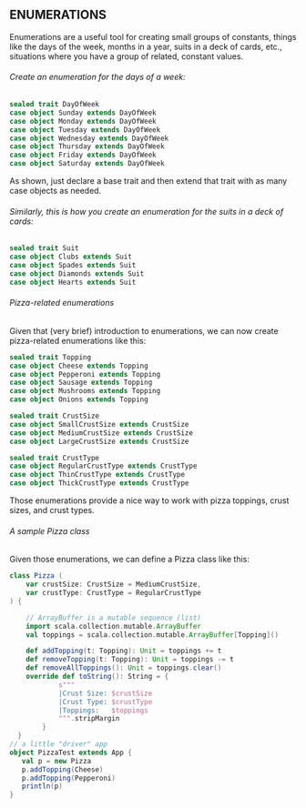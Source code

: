 ENUMERATIONS
----------------
Enumerations are a useful tool for creating small groups of constants, things like the days of the week, months in a year, suits in a deck of cards, etc., situations where you have a group of related, constant values.

###### Create an enumeration for the days of a week:
```scala
sealed trait DayOfWeek
case object Sunday extends DayOfWeek
case object Monday extends DayOfWeek
case object Tuesday extends DayOfWeek
case object Wednesday extends DayOfWeek
case object Thursday extends DayOfWeek
case object Friday extends DayOfWeek
case object Saturday extends DayOfWeek
```
As shown, just declare a base trait and then extend that trait with as many case objects as needed.

###### Similarly, this is how you create an enumeration for the suits in a deck of cards:
```scala
sealed trait Suit
case object Clubs extends Suit
case object Spades extends Suit
case object Diamonds extends Suit
case object Hearts extends Suit
```
###### Pizza-related enumerations
Given that (very brief) introduction to enumerations, we can now create pizza-related enumerations like this:
```scala
sealed trait Topping
case object Cheese extends Topping
case object Pepperoni extends Topping
case object Sausage extends Topping
case object Mushrooms extends Topping
case object Onions extends Topping

sealed trait CrustSize
case object SmallCrustSize extends CrustSize
case object MediumCrustSize extends CrustSize
case object LargeCrustSize extends CrustSize

sealed trait CrustType
case object RegularCrustType extends CrustType
case object ThinCrustType extends CrustType
case object ThickCrustType extends CrustType
```
Those enumerations provide a nice way to work with pizza toppings, crust sizes, and crust types.
###### A sample Pizza class
Given those enumerations, we can define a Pizza class like this:
```scala
class Pizza (
    var crustSize: CrustSize = MediumCrustSize, 
    var crustType: CrustType = RegularCrustType
) {

    // ArrayBuffer is a mutable sequence (list)
    import scala.collection.mutable.ArrayBuffer
    val toppings = scala.collection.mutable.ArrayBuffer[Topping]()

    def addTopping(t: Topping): Unit = toppings += t
    def removeTopping(t: Topping): Unit = toppings -= t
    def removeAllToppings(): Unit = toppings.clear()
    override def toString(): String = {
            s"""
            |Crust Size: $crustSize
            |Crust Type: $crustType
            |Toppings:   $toppings
            """.stripMargin
        }
  }
// a little "driver" app
object PizzaTest extends App {
   val p = new Pizza
   p.addTopping(Cheese)
   p.addTopping(Pepperoni)
   println(p)
}
```







